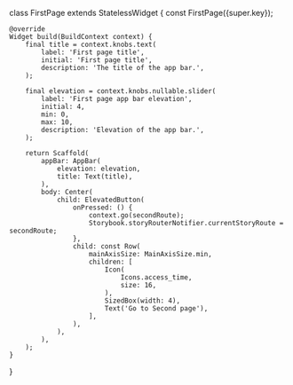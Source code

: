 class FirstPage extends StatelessWidget {
    const FirstPage({super.key});
    
    @override
    Widget build(BuildContext context) {
        final title = context.knobs.text(
            label: 'First page title',
            initial: 'First page title',
            description: 'The title of the app bar.',
        );

        final elevation = context.knobs.nullable.slider(
            label: 'First page app bar elevation',
            initial: 4,
            min: 0,
            max: 10,
            description: 'Elevation of the app bar.',
        );
    
        return Scaffold(
            appBar: AppBar(
                elevation: elevation,
                title: Text(title),
            ),
            body: Center(
                child: ElevatedButton(
                    onPressed: () {
                        context.go(secondRoute);
                        Storybook.storyRouterNotifier.currentStoryRoute = secondRoute;
                    },
                    child: const Row(
                        mainAxisSize: MainAxisSize.min,
                        children: [
                            Icon(
                                Icons.access_time,
                                size: 16,
                            ),
                            SizedBox(width: 4),
                            Text('Go to Second page'),
                        ],
                    ),
                ),
            ),
        );
    }
}